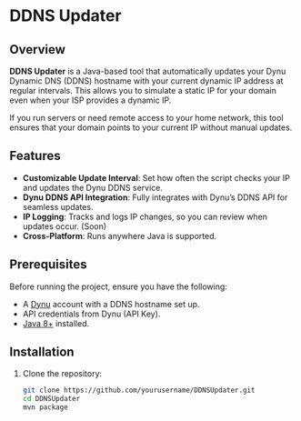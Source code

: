 # DDNS Updater

## Overview
**DDNS Updater** is a Java-based tool that automatically updates your Dynu Dynamic DNS (DDNS) hostname with your current dynamic IP address at regular intervals. This allows you to simulate a static IP for your domain even when your ISP provides a dynamic IP.

If you run servers or need remote access to your home network, this tool ensures that your domain points to your current IP without manual updates.

## Features
- **Customizable Update Interval**: Set how often the script checks your IP and updates the Dynu DDNS service.
- **Dynu DDNS API Integration**: Fully integrates with Dynu’s DDNS API for seamless updates.
- **IP Logging**: Tracks and logs IP changes, so you can review when updates occur. (Soon)
- **Cross-Platform**: Runs anywhere Java is supported.

## Prerequisites
Before running the project, ensure you have the following:
- A [Dynu](https://www.dynu.com) account with a DDNS hostname set up.
- API credentials from Dynu (API Key).
- [Java 8+](https://adoptopenjdk.net/) installed.

## Installation

1. Clone the repository:
   ```bash
   git clone https://github.com/yourusername/DDNSUpdater.git
   cd DDNSUpdater
   mvn package
